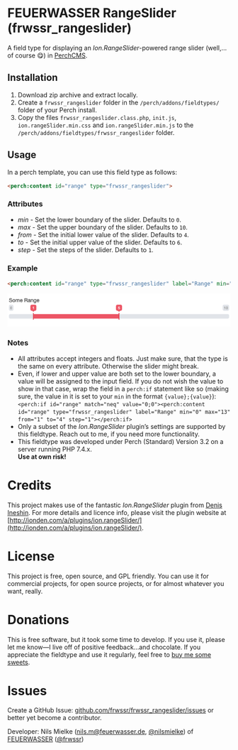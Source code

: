 # FEUERWASSER RangeSlider (frwssr_rangeslider)
A field type for displaying an *Ion.RangeSlider*-powered range slider (well,…of course 😋) in [PerchCMS](https://grabaperch.com/).  

## Installation

1. Download zip archive and extract locally.
2. Create a `frwssr_rangeslider` folder in the `/perch/addons/fieldtypes/` folder of your Perch install.
3. Copy the files `frwssr_rangeslider.class.php`, `init.js`, `ion.rangeSlider.min.css` and `ion.rangeSlider.min.js` to the `/perch/addons/fieldtypes/frwssr_rangeslider` folder.

## Usage
In a perch template, you can use this field type as follows:
```html
<perch:content id="range" type="frwssr_rangeslider">
```

### Attributes
- *min* - Set the lower boundary of the slider. Defaults to `0`.
- *max* - Set the upper boundary of the slider. Defaults to `10`.
- *from* - Set the initial lower value of the slider. Defaults to `4`.
- *to* - Set the initial upper value of the slider. Defaults to `6`.
- *step* - Set the steps of the slider. Defaults to `1`.

### Example
```html
<perch:content id="range" type="frwssr_rangeslider" label="Range" min="0" max="10" from="1" to="5" step="1">
```
![What the range slide may look like in Perch Admin](screenshot.png)

### Notes
- All attributes accept integers and floats. Just make sure, that the type is the same on every attribute. Otherwise the slider might break.
- Even, if lower and upper value are both set to the lower boundary, a value will be assigned to the input field. If you do not wish the value to show in that case, wrap the field in a `perch:if` statement like so (making sure, the value in it is set to your `min` in the format `{value};{value}`):  
`<perch:if id="range" match="neq" value="0;0"><perch:content id="range" type="frwssr_rangeslider" label="Range" min="0" max="13" from="1" to="4" step="1"></perch:if>`
- Only a subset of the *Ion.RangeSlider* plugin’s settings are supported by this fieldtype. Reach out to me, if you need more functionality.
- This fieldtype was developed under Perch (Standard) Version 3.2 on a server running PHP 7.4.x.  
**Use at own risk!**


# Credits
This project makes use of the fantastic *Ion.RangeSlider* plugin from [Denis Ineshin](https://twitter.com/IonDen666). For more details and licence info, please visit the plugin website at [http://ionden.com/a/plugins/ion.rangeSlider/](http://ionden.com/a/plugins/ion.rangeSlider/).

# License
This project is free, open source, and GPL friendly. You can use it for commercial projects, for open source projects, or for almost whatever you want, really.

# Donations
This is free software, but it took some time to develop. If you use it, please let me know—I live off of positive feedback…and chocolate.
If you appreciate the fieldtype and use it regularly, feel free to [buy me some sweets](https://paypal.me/nlsmlk).

# Issues
Create a GitHub Issue: [github.com/frwssr/frwssr_rangeslider/issues](https://github.com/frwssr/frwssr_rangeslider/issues) or better yet become a contributor.

Developer: Nils Mielke (nils.m@feuerwasser.de, [@nilsmielke](https://twitter.com/nilsmielke)) of [FEUERWASSER](https://www.feuerwasser.de) ([@frwssr](https://twitter.com/frwssr))
